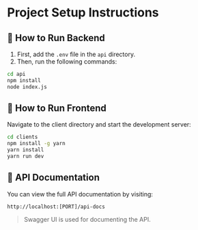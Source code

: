 # Project Setup Instructions

## 🔧 How to Run Backend
1. First, add the `.env` file in the `api` directory.
2. Then, run the following commands:

```bash
cd api
npm install
node index.js
```

## 🎨 How to Run Frontend
Navigate to the client directory and start the development server:

```bash
cd clients
npm install -g yarn
yarn install
yarn run dev
```

## 📘 API Documentation
You can view the full API documentation by visiting:

```
http://localhost:[PORT]/api-docs
```

> Swagger UI is used for documenting the API.
